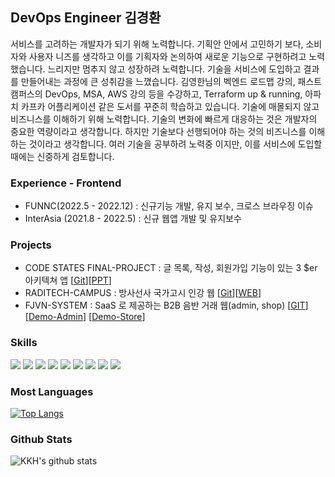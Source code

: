 ## DevOps Engineer 김경환
서비스를 고려하는 개발자가 되기 위해 노력합니다. 기획안 안에서 고민하기 보다, 소비자와 사용자 니즈를 생각하고 이를 기획자와 논의하여 새로운 기능으로 구현하려고 노력했습니다.
느리지만 멈추지 않고 성장하려 노력합니다. 기술을 서비스에 도입하고 결과를 만들어내는 과정에 큰 성취감을 느꼈습니다. 김영한님의 벡엔드 로드맵 강의, 패스트 캠퍼스의 DevOps, MSA, AWS 강의 등을 수강하고, Terraform up & running, 아파치 카프카 어플리케이션 같은 도서를 꾸준히 학습하고 있습니다.
기술에 매몰되지 않고 비즈니스를 이해하기 위해 노력합니다. 기술의 변화에 빠르게 대응하는 것은 개발자의 중요한 역량이라고 생각합니다. 하지만 기술보다 선행되어야 하는 것의 비즈니스를 이해하는 것이라고 생각합니다. 여러 기술을 공부하려 노력중 이지만, 이를 서비스에 도입할 때에는 신중하게 검토합니다.

### Experience - Frontend
- FUNNC(2022.5 - 2022.12) : 신규기능 개발, 유지 보수, 크로스 브라우징 이슈
- InterAsia (2021.8 - 2022.5) : 신규 웹앱 개발 및 유지보수

### Projects
- CODE STATES FINAL-PROJECT : 글 목록, 작성, 회원가입 기능이 있는 3 $er 아키텍쳐 앱 [[Git](https://github.com/KyungHwanKim-devs/devops-03-Final-TeamE)][[PPT](https://docs.google.com/presentation/d/1I7G1-sjAE0ZHyiyW6Jps3J-fp5yB1UfLjzS4a5jvSyw/edit#slide=id.gc6fa3c898_0_0)]
- RADITECH-CAMPUS : 방사선사 국가고시 인강 웹 [[Git](https://github.com/RadiTech-campus)][[WEB](https://raditech-campus.com/)]
- FJVN-SYSTEM : SaaS 로 제공하는 B2B 음반 거래 웹(admin, shop) [[GIT](https://github.com/FJVN-system)] [[Demo-Admin](http://fjvn-demo-admin.s3-website.ap-northeast-2.amazonaws.com/)] [[Demo-Store](http://fjvn-free-store.s3-website.ap-northeast-2.amazonaws.com/)]

### Skills
<div>
<img src="https://img.shields.io/badge/NextJS-000000?style=flat-square&logo=nextdotjs&logoColor=white"/>
<img src="https://img.shields.io/badge/Spring-6DB33F?style=flat-square&logo=spring&logoColor=white"/>
<img src="https://img.shields.io/badge/Docker-2496ED?style=flat-square&logo=docker&logoColor=white"/>
<img src="https://img.shields.io/badge/Kubernetes-326CE5?style=flat-square&logo=kubernetes&logoColor=white"/>
<img src="https://img.shields.io/badge/AWS-232F3E?style=flat-square&logo=amazonaws&logoColor=white"/>
<img src="https://img.shields.io/badge/Terraform-7B42BC?style=flat-square&logo=terraform&logoColor=white"/>
<img src="https://img.shields.io/badge/Firebase-FFCA28?style=flat-square&logo=firebase&logoColor=white"/>
<img src="https://img.shields.io/badge/Githubactions-2088FF?style=flat-square&logo=githubactions&logoColor=white"/>
<img src="https://img.shields.io/badge/linux-FCC624?style=flat-square&logo=linux&logoColor=white"/>
</div>

### Most Languages
[![Top Langs](https://github-readme-stats.vercel.app/api/top-langs/?username=KyungHwanKim-devs&layout=compact&count-private=true&orgs=FJVN-system,RadiTech-campus,HMbtob,cs-devops-bootcamp)](https://github.com/anuraghazra/github-readme-stats)

### Github Stats
![KKH's github stats](https://github-readme-stats.vercel.app/api?username=KyungHwanKim-devs&orgs=FJVN-system,RadiTech-campus,HMbtob,cs-devops-bootcamp&hide=stars)
